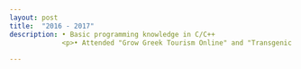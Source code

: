 ```yaml
---
layout: post
title:  "2016 - 2017"
description: • Basic programming knowledge in C/C++
             <p>• Attended "Grow Greek Tourism Online" and "Transgenic investigation of neural circuits" seminars</p>
             
---
```



